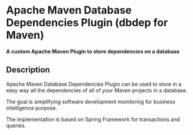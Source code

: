 # Apache Maven Database Dependencies Plugin (dbdep for Maven) #

**A custom Apache Maven Plugin to store dependencies on a database**

## Description ##

Apache Maven Database Dependencies Plugin can be used to store in a easy way all the dependencies of all of your Maven projects in a database.

The goal is simplifying software development monitoring for business intelligence purpose.

The implementation is based on Spring Framework for transactions and queries.